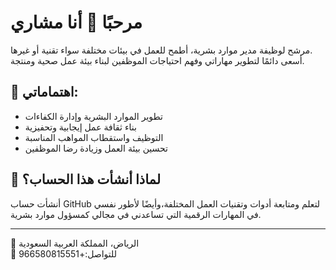 # مرحبًا 👋 أنا مشاري

مرشح لوظيفة مدير موارد بشرية، أطمح للعمل في بيئات مختلفة سواء تقنية أو غيرها.  
أسعى دائمًا لتطوير مهاراتي وفهم احتياجات الموظفين لبناء بيئة عمل صحية ومنتجة.

## 🧩 اهتماماتي:
- تطوير الموارد البشرية وإدارة الكفاءات
- بناء ثقافة عمل إيجابية وتحفيزية
- التوظيف واستقطاب المواهب المناسبة
- تحسين بيئة العمل وزيادة رضا الموظفين

## 🎯 لماذا أنشأت هذا الحساب؟
أنشأت حساب GitHub لتعلم ومتابعة أدوات وتقنيات العمل المختلفة،وأيضًا لأطور نفسي في المهارات الرقمية التي تساعدني في مجالي كمسؤول موارد بشرية.

---

📍 الرياض، المملكة العربية السعودية  
📧 للتواصل:+966580815551
